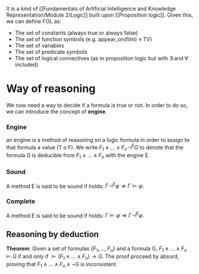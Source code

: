 It is a kind of [[Fundamentals of Artificial Intelligence and Knowledge Representation/Module 2/Logic]] built upon [[Proposition logic]].
Given this, we can define FOL as: 
- The set of constants (always true or always false)
- The set of function symbols (e.g. appear_on(film) $\equiv$ TV)
- The set of variables 
- The set of predicate symbols
- The set of logical connectives (as in proposition logic but with $\exists \; \text{and} \; \forall$ included)

# Way of reasoning

We now need a way to decide if a formula is true or not. In order to do so, we can introduce the concept of __engine__.

### Engine
an engine is a method of reasoning on a logic formula in order to assign to that formula a value (T o F).
We write $F_1 \wedge \dots \wedge F_n \dashv^E G$ to denote that the formula G is deducible from $F_1 \wedge \dots \wedge F_n$ with the engine E.

### Sound
A method E is said to be sound if holds: $\Gamma \dashv^E \varphi \Rightarrow \Gamma \models \varphi$.

### Complete
A method E is said to be sound if holds: $\Gamma \models \varphi  \Rightarrow \Gamma \dashv^E \varphi$.

## Reasoning by deduction

__Theorem__: Given a set of formulas $\{F_1, \dots, F_n\}$ and a formula G, $F_1 \wedge \dots \wedge F_n \models G$ if and only if $\models (F_1 \wedge \dots \wedge F_n) \rightarrow G$.
The proof proceed by absurd, proving that  $F_1 \wedge \dots \wedge F_n \wedge \neg G$ is inconsistent.